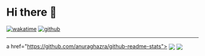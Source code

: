 
# Hi there 👋

[![wakatime](https://wakatime.com/badge/user/5b096241-36b4-47ff-a46f-4c9e55d7800c.svg)](https://wakatime.com/@5b096241-36b4-47ff-a46f-4c9e55d7800c)
[![github](https://img.shields.io/github/followers/Dario-Castiglione?logo=github&style=plastic)](https://github.com/Dario-Castiglione?tab=followers)



<hr>

a href="https://github.com/anuraghazra/github-readme-stats">
  <img align="center" src="https://github-readme-stats.vercel.app/api/pin/?username=anuraghazra&repo=github-readme-stats" />
</a>
<a href="https://github.com/anuraghazra/convoychat">
  <img align="center" src="https://github-readme-stats.vercel.app/api/pin/?username=anuraghazra&repo=convoychat" />
</a>
